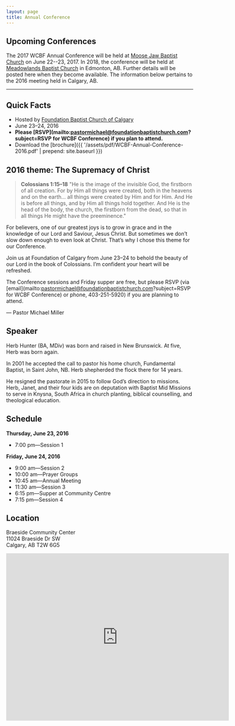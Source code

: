 ```yaml
---
layout: page
title: Annual Conference
---
```


## Upcoming Conferences

The 2017 WCBF Annual Conference will be held at [Moose Jaw Baptist Church](http://www.mjbaptist.com/) on June 22--23, 2017. In 2018, the conference will be held at [Meadowlands Baptist Church](http://www.meadowlandsbaptist.ca/) in Edmonton, AB. Further details will be posted here when they become available. The information below pertains to the 2016 meeting held in Calgary, AB.

-------------

## Quick Facts

* Hosted by [Foundation Baptist Church of Calgary](http://www.foundationbaptistchurch.com/)
* June 23&ndash;24, 2016
* **Please [RSVP](mailto:pastormichael@foundationbaptistchurch.com?subject=RSVP for WCBF Conference) if you plan to attend.**
* Download the [brochure]({{ '/assets/pdf/WCBF-Annual-Conference-2016.pdf' | prepend: site.baseurl }})

## 2016 theme: The Supremacy of Christ

<blockquote>
	<p><strong><span>Colossians 1:15&ndash;18</span></strong> "He is the image of the invisible God, the firstborn of all creation. For by Him all things were created, both in the heavens and on the earth... all things were created by Him and for Him. And He is before all things, and by Him all things hold together. And He is the head of the body, the church, the firstborn from the dead, so that in all things He might have the preeminence."</p>
</blockquote>

For believers, one of our greatest joys is to grow in grace and in the knowledge of our Lord and Saviour, Jesus Christ. But sometimes we don’t slow down enough to even look at Christ. That’s why I chose this theme for our Conference.

Join us at Foundation of Calgary from June 23&ndash;24 to behold the beauty of our Lord in the book of Colossians. I’m confident your heart will be refreshed.

The Conference sessions and Friday supper are free, but please RSVP (via [email](mailto:pastormichael@foundationbaptistchurch.com?subject=RSVP for WCBF Conference) or phone, 403-251-5920) if you are planning to attend.

— Pastor Michael Miller

## Speaker 

Herb Hunter (BA, MDiv) was born and raised in New Brunswick. At five, Herb was born again.

In 2001 he accepted the call to pastor his home church, Fundamental Baptist, in Saint John, NB. Herb shepherded the flock there for 14 years.

He resigned the pastorate in 2015 to follow God’s direction to missions. Herb, Janet, and their four kids are on deputation with Baptist Mid Missions to serve in Knysna, South Africa in church planting, biblical counselling, and theological education.

## Schedule

**Thursday, June 23, 2016**

* 7:00 pm—Session 1

**Friday, June 24, 2016**

* 9:00 am—Session 2
* 10:00 am—Prayer Groups
* 10:45 am—Annual Meeting
* 11:30 am—Session 3
* 6:15 pm—Supper at Community Centre
* 7:15 pm—Session 4

## Location

Braeside Community Center  
11024 Braeside Dr SW  
Calgary, AB T2W 6G5

<p>
	<iframe src="https://www.google.com/maps/embed?pb=!1m18!1m12!1m3!1d2513.3305520317563!2d-114.10513924820422!3d50.95459247944779!2m3!1f0!2f0!3f0!3m2!1i1024!2i768!4f13.1!3m3!1m2!1s0x537171512d63f537%3A0x3abfade1f12d5f07!2sBraeside+Community+Child+Care!5e0!3m2!1sen!2sca!4v1464705262108" width="600" height="450" frameborder="0" style="border:0" allowfullscreen></iframe>
</p>

